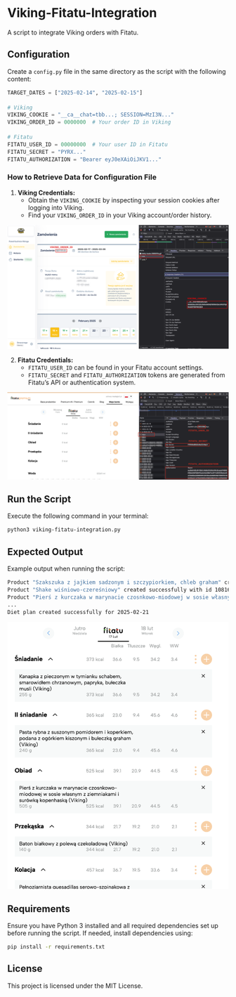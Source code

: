# Viking-Fitatu-Integration

A script to integrate Viking orders with Fitatu.

## Configuration

Create a `config.py` file in the same directory as the script with the following content:

```python
TARGET_DATES = ["2025-02-14", "2025-02-15"]

# Viking
VIKING_COOKIE = "__ca__chat=tbb...; SESSION=MzI3N..."
VIKING_ORDER_ID = 0000000  # Your order ID in Viking

# Fitatu
FITATU_USER_ID = 00000000  # Your user ID in Fitatu
FITATU_SECRET = "PYRX..."
FITATU_AUTHORIZATION = "Bearer eyJ0eXAiOiJKV1..."
```

### How to Retrieve Data for Configuration File

1. **Viking Credentials:** 
   - Obtain the `VIKING_COOKIE` by inspecting your session cookies after logging into Viking.
   - Find your `VIKING_ORDER_ID` in your Viking account/order history.

![How to retrieve Viking data](img/viking.png)

2. **Fitatu Credentials:**
   - `FITATU_USER_ID` can be found in your Fitatu account settings.
   - `FITATU_SECRET` and `FITATU_AUTHORIZATION` tokens are generated from Fitatu’s API or authentication system.

![How to retrieve Fitatu data](img/fitatu.png)

## Run the Script

Execute the following command in your terminal:

```sh
python3 viking-fitatu-integration.py
```

## Expected Output

Example output when running the script:

```sh
Product "Szakszuka z jajkiem sadzonym i szczypiorkiem, chleb graham" created successfully with id 108169011
Product "Shake wiśniowo-czereśniowy" created successfully with id 108169014
Product "Pierś z kurczaka w marynacie czosnkowo-miodowej w sosie własnym z ziemniakami i surówką kopenhaską" created successfully with id 108169017
...
Diet plan created successfully for 2025-02-21
```

![Automatically created data in Fitatu](img/fitatu-target.png)


## Requirements

Ensure you have Python 3 installed and all required dependencies set up before running the script. If needed, install dependencies using:

```sh
pip install -r requirements.txt
```

## License

This project is licensed under the MIT License.

